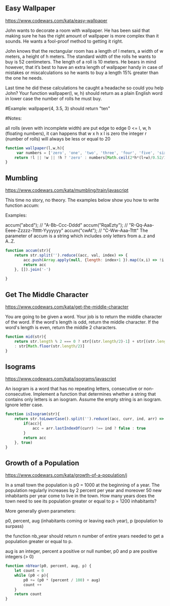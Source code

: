
## Easy Wallpaper
https://www.codewars.com/kata/easy-wallpaper

John wants to decorate a room with wallpaper. He has been said that making sure he has the right amount of wallpaper is more complex than it sounds. He wants a fool-proof method to getting it right.

John knows that the rectangular room has a length of l meters, a width of w meters, a height of h meters. The standard width of the rolls he wants to buy is 52 centimeters. The length of a roll is 10 meters. He bears in mind however, that it’s best to have an extra length of wallpaper handy in case of mistakes or miscalculations so he wants to buy a length 15% greater than the one he needs.

Last time he did these calculations he caught a headache so could you help John? Your function wallpaper(l, w, h) should return as a plain English word in lower case the number of rolls he must buy.

#Example: wallpaper(4, 3.5, 3) should return "ten"

#Notes:

all rolls (even with incomplete width) are put edge to edge
0 <= l, w, h (floating numbers), it can happens that w x h x l is zero
the integer r (number of rolls) will always be less or equal to 20

```javascript
function wallpaper(l,w,h){
	 var numbers = ['zero', 'one', 'two', 'three', 'four', 'five', 'six', 'seven', 'eight', 'nine', 'ten', 'eleven', 'twelve', 'thirteen', 'fourteen', 'fifteen', 'sixteen', 'seventeen', 'eighteen', 'nineteen', 'twenty'];
	return !l || !w || !h ? 'zero' : numbers[Math.ceil(2*h*(l+w)/0.52/10 * 1.15)];
}
```
## Mumbling
https://www.codewars.com/kata/mumbling/train/javascript

This time no story, no theory. The examples below show you how to write function accum:

Examples:

accum("abcd");    // "A-Bb-Ccc-Dddd"
accum("RqaEzty"); // "R-Qq-Aaa-Eeee-Zzzzz-Tttttt-Yyyyyyy"
accum("cwAt");    // "C-Ww-Aaa-Tttt"
The parameter of accum is a string which includes only letters from a..z and A..Z.

```javascript
function accum(str){
	return str.split('').reduce((acc, val, index) => {
		acc.push(Array.apply(null, {length: index+1 }).map((x,i) => !i ? val.toUpperCase() : val.toLowerCase()).join(''))
		return acc
	}, []).join('-')
	
}
```

## Get The Middle Character
https://www.codewars.com/kata/get-the-middle-character

You are going to be given a word. Your job is to return the middle character of the word. If the word's length is odd, return the middle character. If the word's length is even, return the middle 2 characters.

```javascript
function mid(str){
	return str.length % 2 === 0 ? str[(str.length/2)-1] + str[(str.length/2)] 
	: str[Math.floor(str.length/2)]
}
```

## Isograms
https://www.codewars.com/kata/isograms/javascript

An isogram is a word that has no repeating letters, consecutive or non-consecutive. Implement a function that determines whether a string that contains only letters is an isogram. Assume the empty string is an isogram. Ignore letter case.

```javascript
function isIsogram(str){
	return str.toLowerCase().split('').reduce((acc, curr, ind, arr) => {
		if(acc){
			acc = arr.lastIndexOf(curr) !== ind ? false : true
		}
		return acc
	}, true)
}
```

## Growth of a Population
https://www.codewars.com/kata/growth-of-a-population/j

In a small town the population is p0 = 1000 at the beginning of a year. The population regularly increases by 2 percent per year and moreover 50 new inhabitants per year come to live in the town. How many years does the town need to see its population greater or equal to p = 1200 inhabitants?

More generally given parameters:

p0, percent, aug (inhabitants coming or leaving each year), p (population to surpass)

the function nb_year should return n number of entire years needed to get a population greater or equal to p.

aug is an integer, percent a positive or null number, p0 and p are positive integers (> 0)




```javascript
function nbYear(p0, percent, aug, p) {
    let count = 0
    while (p0 < p){
    	p0 += (p0 * (percent / 100) + aug)
    	count ++
    }
    return count
}
```

